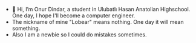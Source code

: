 - 👋 Hi, I’m Onur Dindar, a student in Ulubatlı Hasan Anatolian Highschool. One day, I hope I'll become a computer engineer.
- The nickname of mine "Lobear" means nothing. One day it will mean something.
- Also I am a newbie so I could do mistakes sometimes.
